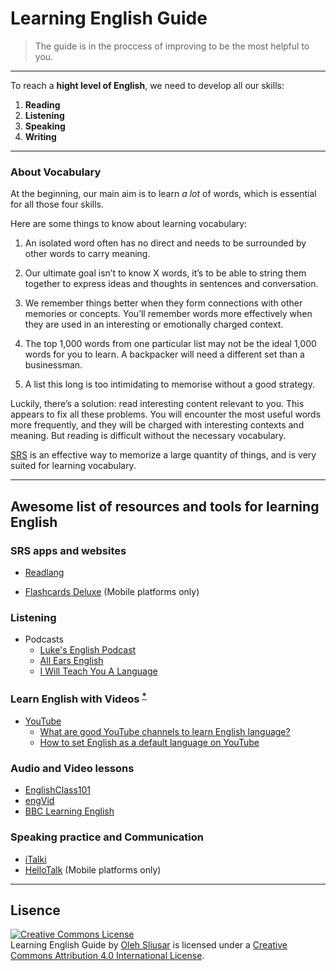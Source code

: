 # Learning English Guide
> The guide is in the proccess of improving to be the most helpful to you.

---

To reach a **hight level of English**, we need to develop all our skills:

1. **Reading**
2. **Listening**
3. **Speaking**
4. **Writing**

---

### About Vocabulary

At the beginning, our main aim is to learn *a lot* of words, which is essential for all those four skills.

Here are some things to know about learning vocabulary:

1. An isolated word often has no direct and needs to be surrounded by other words to carry meaning.

2. Our ultimate goal isn’t to know X words, it’s to be able to string them together to express ideas and thoughts in sentences and conversation.

3. We remember things better when they form connections with other memories or concepts. You’ll remember words more effectively when they are used in an interesting or emotionally charged context.

4. The top 1,000 words from one particular list may not be the ideal 1,000 words for you to learn. A backpacker will need a different set than a businessman.

5. A list this long is too intimidating to memorise without a good strategy.

Luckily, there’s a solution: read interesting content relevant to you. This appears to fix all these problems. You will encounter the most useful words more frequently, and they will be charged with interesting contexts and meaning. But reading is difficult without the necessary vocabulary.

[SRS](https://en.wikipedia.org/wiki/SRS) is an effective way to memorize a large quantity of things, and is very suited for learning vocabulary.

---

## Awesome list of resources and tools for learning English

### SRS apps and websites

- [Readlang](http://readlang.com)

- [Flashcards Deluxe](http://orangeorapple.com/Flashcards/) (Mobile platforms only)



### Listening

- Podcasts
  - [Luke's English Podcast][tl]
  - [All Ears English](http://www.allearsenglish.com/)
  - [I Will Teach You A Language](http://www.iwillteachyoualanguage.com/podcast-home/)

### Learn English with Videos <sup>[*][1]</sup>

- [YouTube](https://www.youtube.com/?gl=GB)
  * [What are good YouTube channels to learn English language?][2]
  * [How to set English as a default language on YouTube][3]



### Audio and Video lessons

- [EnglishClass101][4]
- [engVid][5]
- [BBC Learning English][6]


### Speaking practice and Communication

- [iTalki](https://www.italki.com)
- [HelloTalk](http://www.hellotalk.com)  (Mobile platforms only)

---

## Lisence

<a rel="license" href="http://creativecommons.org/licenses/by/4.0/"><img alt="Creative Commons License" style="border-width:0" src="https://i.creativecommons.org/l/by/4.0/88x31.png" /></a><br /><span xmlns:dct="http://purl.org/dc/terms/" property="dct:title">Learning English Guide</span> by <a xmlns:cc="http://creativecommons.org/ns#" href="http://olehsliusar.com" property="cc:attributionName" rel="cc:attributionURL">Oleh Sliusar</a> is licensed under a <a rel="license" href="http://creativecommons.org/licenses/by/4.0/">Creative Commons Attribution 4.0 International License</a>.


[1]: https://www.quora.com/What-is-the-best-way-to-learn-a-foreign-language-using-YouTube/answer/Oleh-Sliusar?srid=upjL5 "How To Learn With The Videos"
[2]: https://www.quora.com/What-are-good-YouTube-channels-to-learn-English-language/answer/Oleh-Sliusar?srid=upjL5
[3]: https://www.quora.com/What-is-the-best-way-to-filter-English-only-results-when-searching-on-Youtube/answer/Oleh-Sliusar?srid=upjL5
[tl]: http://teacherluke.co.uk/
[4]: http://www.englishclass101.com/
[5]: http://www.engvid.com/
[6]: http://www.bbc.co.uk/learningenglish
